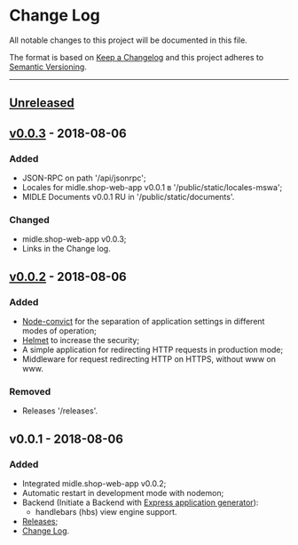 # Change Log

All notable changes to this project will be documented in this file.

The format is based on [Keep a Changelog](http://keepachangelog.com/)
and this project adheres to [Semantic Versioning](http://semver.org/).

***

## [Unreleased]

## [v0.0.3] - 2018-08-06
### Added
- JSON-RPC on path '/api/jsonrpc';
- Locales for midle.shop-web-app v0.0.1 в '/public/static/locales-mswa';
- MIDLE Documents v0.0.1 RU in '/public/static/documents'.

### Changed
- midle.shop-web-app v0.0.3;
- Links in the Change log.

## [v0.0.2] - 2018-08-06
### Added
- [Node-convict](https://www.npmjs.com/package/convict) for the separation
of application settings in different modes of operation;
- [Helmet](https://www.npmjs.com/package/helmet) to increase the security;
- A simple application for redirecting HTTP requests in production mode;
- Middleware for request redirecting HTTP on HTTPS, without www on www.

### Removed
- Releases '/releases'.

## v0.0.1 - 2018-08-06
### Added
- Integrated midle.shop-web-app v0.0.2;
- Automatic restart in development mode with nodemon;
- Backend (Initiate a Backend with
[Express application generator](http://expressjs.com/starter/generator.html)):
    - handlebars (hbs) view engine support.
- [Releases](/releases);
- [Change Log](/changelog).

[Unreleased]: https://github.com/midle-shop/midle.shop-backend/compare/v0.0.3...HEAD
[v0.0.3]: https://github.com/midle-shop/midle.shop-backend/compare/v0.0.2...v0.0.3
[v0.0.2]: https://github.com/midle-shop/midle.shop-backend/compare/v0.0.1...v0.0.2
